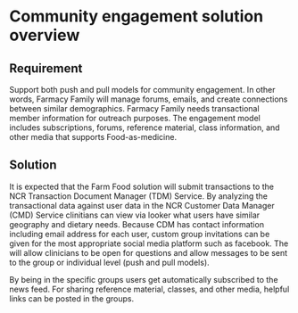 # Community engagement solution overview

## Requirement

Support both push and pull models for community engagement. In other words, Farmacy Family will manage forums, emails, and create connections between similar demographics. Farmacy Family needs transactional member information for outreach purposes. The engagement model includes subscriptions, forums, reference material, class information, and other media that supports Food-as-medicine.

## Solution

It is expected that the Farm Food solution will submit transactions to the NCR Transaction Document Manager (TDM) Service. By analyzing the transactional data against user data in the NCR Customer Data Manager (CMD) Service clinitians can view via looker what users have similar geography and dietary needs. Because CDM has contact information including email address for each user, custom group invitations can be given for the most appropriate social media platform such as facebook. The will allow clinicians to be open for questions and allow messages to be sent to the group or individual level (push and pull models). 

By being in the specific groups users get automatically subscribed to the news feed. For sharing reference material, classes, and other media, helpful links can be posted in the groups. 